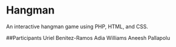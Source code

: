 # Hangman
An interactive hangman game using PHP, HTML, and CSS.

##Participants
Uriel Benitez-Ramos
Adia Williams
Aneesh Pallapolu
